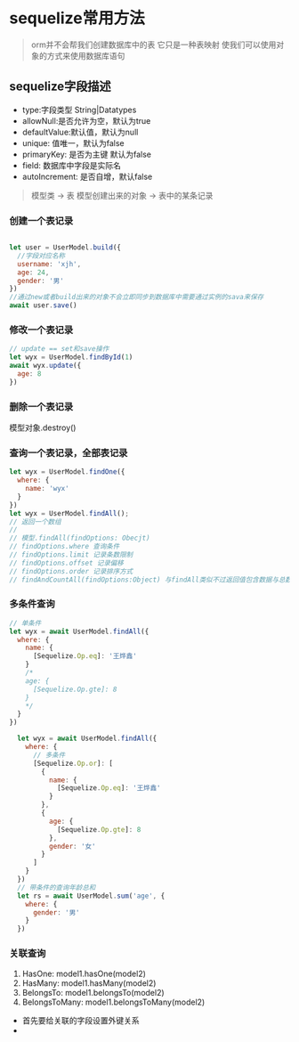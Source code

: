 # sequelize常用方法
>orm并不会帮我们创建数据库中的表 它只是一种表映射 使我们可以使用对象的方式来使用数据库语句
## sequelize字段描述
- type:字段类型 String|Datatypes
- allowNull:是否允许为空，默认为true
- defaultValue:默认值，默认为null
- unique: 值唯一，默认为false
- primaryKey: 是否为主键 默认为false
- field: 数据库中字段是实际名
- autoIncrement: 是否自增，默认false
> 模型类 -> 表 模型创建出来的对象 -> 表中的某条记录

### 创建一个表记录
``` javascript

let user = UserModel.build({
  //字段对应名称
  username: 'xjh',
  age: 24,
  gender: '男'
})
//通过new或者build出来的对象不会立即同步到数据库中需要通过实例的sava来保存
await user.save()
```

### 修改一个表记录

``` javascript
// update == set和save操作
let wyx = UserModel.findById(1)
await wyx.update({
  age: 8
})
```
### 删除一个表记录
模型对象.destroy()
### 查询一个表记录，全部表记录
```javascript
let wyx = UserModel.findOne({
  where: {
    name: 'wyx'
  }
})
let wyx = UserModel.findAll();
// 返回一个数组
// 
// 模型.findAll(findOptions: Obecjt)
// findOptions.where 查询条件
// findOptions.limit 记录条数限制
// findOptions.offset 记录偏移
// findOptions.order 记录排序方式
// findAndCountAll(findOptions:Object) 与findAll类似不过返回值包含数据与总数据
```
### 多条件查询
```javascript
// 单条件
let wyx = await UserModel.findAll({
  where: {
    name: {
      [Sequelize.Op.eq]: '王烨鑫'
    }
    /*
    age: {
      [Sequelize.Op.gte]: 8
    }
    */
  }
})

  let wyx = await UserModel.findAll({
    where: {
      // 多条件
      [Sequelize.Op.or]: [
        {
          name: {
            [Sequelize.Op.eq]: '王烨鑫'
          }
        },
        {
          age: {
            [Sequelize.Op.gte]: 8
          },
          gender: '女'
        }
      ]
    }
  })
  // 带条件的查询年龄总和
  let rs = await UserModel.sum('age', {
    where: {
      gender: '男'
    }
  })

```
### 关联查询
 1. HasOne: model1.hasOne(model2)
 2. HasMany: model1.hasMany(model2)
3. BelongsTo: model1.belongsTo(model2)
4. BelongsToMany: model1.belongsToMany(model2)
- 首先要给关联的字段设置外键关系
- 
